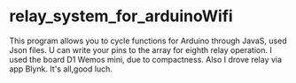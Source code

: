 # relay_system_for_arduinoWifi
This program allows you to cycle functions for Arduino through JavaS, used Json files.
U can write your pins to the array for eighth relay operation.
I used the board D1 Wemos mini, due to compactness.
Also I drove relay via app Blynk.
It's all,good luch.
